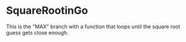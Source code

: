 # SquareRootinGo
This is the "MAX" branch with a function that loops until the square root guess gets close enough. 
